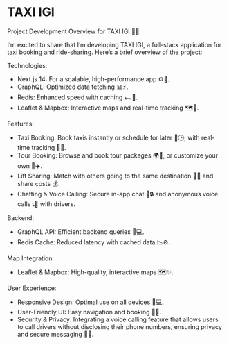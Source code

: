 # TAXI IGI

Project Development Overview for TAXI IGI 🚖✨

I’m excited to share that I’m developing TAXI IGI, a full-stack application for taxi booking and ride-sharing. Here’s a brief overview of the project:

Technologies:
- Next.js 14: For a scalable, high-performance app ⚙️🚀.
- GraphQL: Optimized data fetching 📊⚡.
- Redis: Enhanced speed with caching 🏎️💨.
- Leaflet & Mapbox: Interactive maps and real-time tracking 🗺️📍.

Features:
- Taxi Booking: Book taxis instantly or schedule for later 🚖🕒, with real-time tracking 📡👀.
- Tour Booking: Browse and book tour packages 🌍📆, or customize your own 📝✈️.
- Lift Sharing: Match with others going to the same destination 🚗👥 and share costs 💰.
- Chatting & Voice Calling: Secure in-app chat 💬🔒 and anonymous voice calls 📞🙈 with drivers.

Backend:
- GraphQL API: Efficient backend queries 🔄💻.
- Redis Cache: Reduced latency with cached data 📉⚙️.

Map Integration:
- Leaflet & Mapbox: High-quality, interactive maps 🗺️✨.

User Experience:
- Responsive Design: Optimal use on all devices 📱💻.
- User-Friendly UI: Easy navigation and booking 🚦😊.
- Security & Privacy: Integrating a voice calling feature that allows users to call drivers without disclosing their phone numbers, ensuring privacy and secure messaging 🔐📞.
